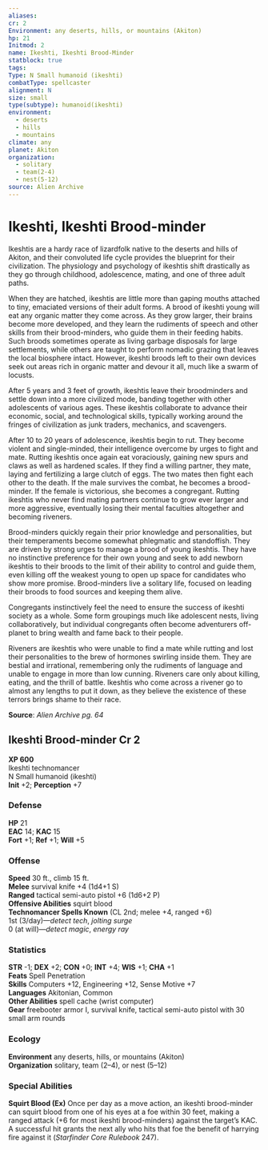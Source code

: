 ```yaml
---
aliases: 
cr: 2
Environment: any deserts, hills, or mountains (Akiton)
hp: 21
Initmod: 2
name: Ikeshti, Ikeshti Brood-Minder
statblock: true
tags: 
Type: N Small humanoid (ikeshti)
combatType: spellcaster
alignment: N
size: small
type(subtype): humanoid(ikeshti)
environment:
  - deserts
  - hills
  - mountains
climate: any
planet: Akiton
organization:
  - solitary
  - team(2-4)
  - nest(5-12)
source: Alien Archive
---
```


# Ikeshti, Ikeshti Brood-minder

Ikeshtis are a hardy race of lizardfolk native to the deserts and hills of Akiton, and their convoluted life cycle provides the blueprint for their civilization. The physiology and psychology of ikeshtis shift drastically as they go through childhood, adolescence, mating, and one of three adult paths.

When they are hatched, ikeshtis are little more than gaping mouths attached to tiny, emaciated versions of their adult forms. A brood of ikeshti young will eat any organic matter they come across. As they grow larger, their brains become more developed, and they learn the rudiments of speech and other skills from their brood-minders, who guide them in their feeding habits. Such broods sometimes operate as living garbage disposals for large settlements, while others are taught to perform nomadic grazing that leaves the local biosphere intact. However, ikeshti broods left to their own devices seek out areas rich in organic matter and devour it all, much like a swarm of locusts.

After 5 years and 3 feet of growth, ikeshtis leave their broodminders and settle down into a more civilized mode, banding together with other adolescents of various ages. These ikeshtis collaborate to advance their economic, social, and technological skills, typically working around the fringes of civilization as junk traders, mechanics, and scavengers.

After 10 to 20 years of adolescence, ikeshtis begin to rut. They become violent and single-minded, their intelligence overcome by urges to fight and mate. Rutting ikeshtis once again eat voraciously, gaining new spurs and claws as well as hardened scales. If they find a willing partner, they mate, laying and fertilizing a large clutch of eggs. The two mates then fight each other to the death. If the male survives the combat, he becomes a brood-minder. If the female is victorious, she becomes a congregant. Rutting ikeshtis who never find mating partners continue to grow ever larger and more aggressive, eventually losing their mental faculties altogether and becoming riveners.

Brood-minders quickly regain their prior knowledge and personalities, but their temperaments become somewhat phlegmatic and standoffish. They are driven by strong urges to manage a brood of young ikeshtis. They have no instinctive preference for their own young and seek to add newborn ikeshtis to their broods to the limit of their ability to control and guide them, even killing off the weakest young to open up space for candidates who show more promise. Brood-minders live a solitary life, focused on leading their broods to food sources and keeping them alive.

Congregants instinctively feel the need to ensure the success of ikeshti society as a whole. Some form groupings much like adolescent nests, living collaboratively, but individual congregants often become adventurers off-planet to bring wealth and fame back to their people.

Riveners are ikeshtis who were unable to find a mate while rutting and lost their personalities to the brew of hormones swirling inside them. They are bestial and irrational, remembering only the rudiments of language and unable to engage in more than low cunning. Riveners care only about killing, eating, and the thrill of battle. Ikeshtis who come across a rivener go to almost any lengths to put it down, as they believe the existence of these terrors brings shame to their race.

**Source**:  _Alien Archive pg. 64_

## Ikeshti Brood-minder Cr 2

**XP 600**  
Ikeshti technomancer  
N Small humanoid (ikeshti)  
**Init** +2; **Perception** +7  

### Defense

**HP** 21  
**EAC** 14; **KAC** 15  
**Fort** +1; **Ref** +1; **Will** +5  

### Offense

**Speed** 30 ft., climb 15 ft.  
**Melee** survival knife +4 (1d4+1 S)  
**Ranged** tactical semi-auto pistol +6 (1d6+2 P)  
**Offensive Abilities** squirt blood  
**Technomancer Spells Known** (CL 2nd; melee +4, ranged +6)  
1st (3/day)—_detect tech_, _jolting surge_  
0 (at will)—_detect magic_, _energy ray_

### Statistics

**STR** -1; **DEX** +2; **CON** +0; **INT** +4; **WIS** +1; **CHA** +1  
**Feats** Spell Penetration  
**Skills** Computers +12, Engineering +12, Sense Motive +7  
**Languages** Akitonian, Common  
**Other Abilities** spell cache (wrist computer)  
**Gear** freebooter armor I, survival knife, tactical semi-auto pistol with 30 small arm rounds

### Ecology

**Environment** any deserts, hills, or mountains (Akiton)  
**Organization** solitary, team (2–4), or nest (5–12)

### Special Abilities

**Squirt Blood (Ex)** Once per day as a move action, an ikeshti brood-minder can squirt blood from one of his eyes at a foe within 30 feet, making a ranged attack (+6 for most ikeshti brood-minders) against the target’s KAC. A successful hit grants the next ally who hits that foe the benefit of harrying fire against it (_Starfinder Core Rulebook_ 247).



